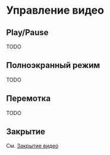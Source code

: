 # Управление видео

## Play/Pause

TODO

## Полноэкранный режим

TODO

## Перемотка

TODO

## Закрытие

См. [Закрытие видео](./close-video)
